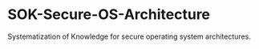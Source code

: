 # SOK-Secure-OS-Architecture
Systematization of Knowledge for secure operating system architectures.
